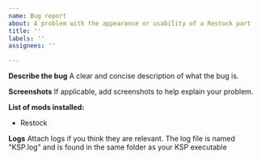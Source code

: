 ```yaml
---
name: Bug report
about: A problem with the appearance or usability of a Restock part
title: ''
labels: ''
assignees: ''

---
```


**Describe the bug**
A clear and concise description of what the bug is.

**Screenshots**
If applicable, add screenshots to help explain your problem.

**List of mods installed:**
 - Restock

**Logs**
Attach logs if you think they are relevant. The log file is named "KSP.log" and is found in the same folder as your KSP executable
